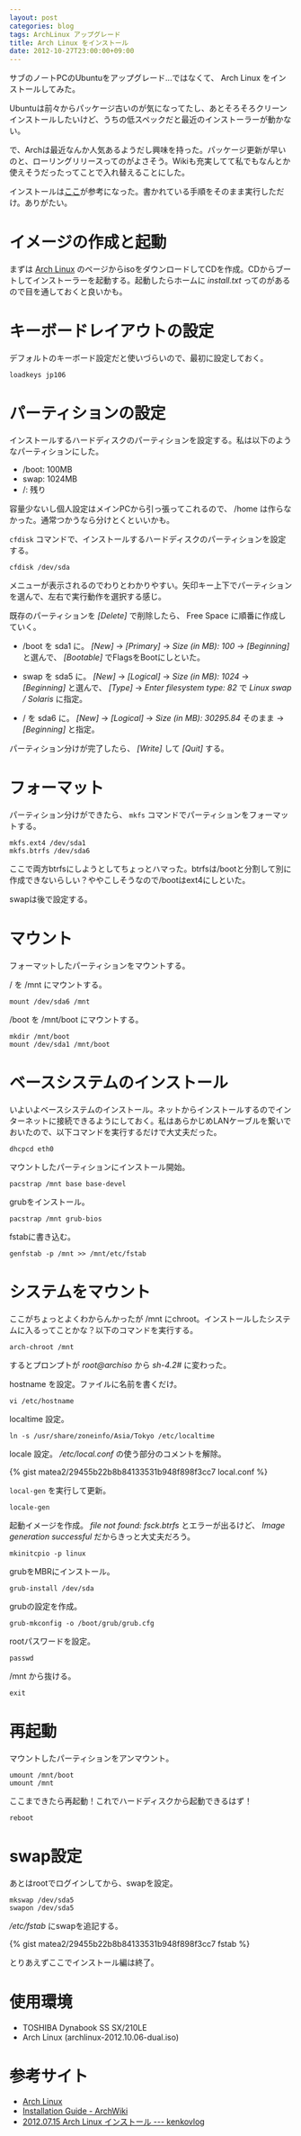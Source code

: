 ```yaml
---
layout: post
categories: blog
tags: ArchLinux アップグレード
title: Arch Linux をインストール
date: 2012-10-27T23:00:00+09:00
---
```



サブのノートPCのUbuntuをアップグレード...ではなくて、 Arch Linux をインストールしてみた。

Ubuntuは前々からパッケージ古いのが気になってたし、あとそろそろクリーンインストールしたいけど、うちの低スペックだと最近のインストーラーが動かない。

で、Archは最近なんか人気あるようだし興味を持った。パッケージ更新が早いのと、ローリングリリースってのがよさそう。Wikiも充実してて私でもなんとか使えそうだったってことで入れ替えることにした。

<!-- more -->

インストールは[ここ][cite-kenkovlog]が参考になった。書かれている手順をそのまま実行しただけ。ありがたい。


# イメージの作成と起動

まずは [Arch Linux] のページからisoをダウンロードしてCDを作成。CDからブートしてインストーラーを起動する。起動したらホームに *install.txt* ってのがあるので目を通しておくと良いかも。


# キーボードレイアウトの設定

デフォルトのキーボード設定だと使いづらいので、最初に設定しておく。

```
loadkeys jp106
```


# パーティションの設定

インストールするハードディスクのパーティションを設定する。私は以下のようなパーティションにした。

+ /boot: 100MB
+ swap: 1024MB
+ /: 残り


容量少ないし個人設定はメインPCから引っ張ってこれるので、 /home は作らなかった。通常つかうなら分けとくといいかも。

`cfdisk` コマンドで、インストールするハードディスクのパーティションを設定する。

```
cfdisk /dev/sda
```


メニューが表示されるのでわりとわかりやすい。矢印キー上下でパーティションを選んで、左右で実行動作を選択する感じ。

既存のパーティションを *[Delete]* で削除したら、 Free Space に順番に作成していく。

+ /boot を sda1 に。
  *[New]* -> *[Primary]* -> *Size (in MB): 100* -> *[Beginning]* と選んで、 *[Bootable]* でFlagsをBootにしといた。

+ swap を sda5 に。
  *[New]* -> *[Logical]* -> *Size (in MB): 1024* -> *[Beginning]* と選んで、 *[Type]* -> *Enter filesystem type: 82* で *Linux swap / Solaris* に指定。

+ / を sda6 に。
  *[New]* -> *[Logical]* -> *Size (in MB): 30295.84* そのまま -> *[Beginning]* と指定。

パーティション分けが完了したら、 *[Write]* して *[Quit]* する。


# フォーマット

パーティション分けができたら、 `mkfs` コマンドでパーティションをフォーマットする。

```
mkfs.ext4 /dev/sda1
mkfs.btrfs /dev/sda6
```


ここで両方btrfsにしようとしてちょっとハマった。btrfsは/bootと分割して別に作成できないらしい？ややこしそうなので/bootはext4にしといた。

swapは後で設定する。


# マウント

フォーマットしたパーティションをマウントする。

/ を /mnt にマウントする。

```
mount /dev/sda6 /mnt
```


/boot を /mnt/boot にマウントする。

```
mkdir /mnt/boot
mount /dev/sda1 /mnt/boot
```


# ベースシステムのインストール

いよいよベースシステムのインストール。ネットからインストールするのでインターネットに接続できるようにしておく。私はあらかじめLANケーブルを繋いでおいたので、以下コマンドを実行するだけで大丈夫だった。

```
dhcpcd eth0
```


マウントしたパーティションにインストール開始。

```
pacstrap /mnt base base-devel
```


grubをインストール。

```
pacstrap /mnt grub-bios
```


fstabに書き込む。

```
genfstab -p /mnt >> /mnt/etc/fstab
```


# システムをマウント

ここがちょっとよくわからんかったが /mnt にchroot。インストールしたシステムに入るってことかな？以下のコマンドを実行する。

```
arch-chroot /mnt
```


するとプロンプトが *root@archiso* から *sh-4.2#* に変わった。

hostname を設定。ファイルに名前を書くだけ。

```
vi /etc/hostname
```


localtime 設定。

```
ln -s /usr/share/zoneinfo/Asia/Tokyo /etc/localtime
```


locale 設定。 */etc/local.conf* の使う部分のコメントを解除。

{% gist matea2/29455b22b8b84133531b948f898f3cc7 local.conf %}


`local-gen` を実行して更新。

```
locale-gen
```


起動イメージを作成。 *file not found: fsck.btrfs* とエラーが出るけど、 *Image generation successful* だからきっと大丈夫だろう。

```
mkinitcpio -p linux
```


grubをMBRにインストール。

```
grub-install /dev/sda
```


grubの設定を作成。

```
grub-mkconfig -o /boot/grub/grub.cfg
```


rootパスワードを設定。

```
passwd
```


/mnt から抜ける。

```
exit
```


# 再起動

マウントしたパーティションをアンマウント。

```
umount /mnt/boot
umount /mnt
```


ここまできたら再起動！これでハードディスクから起動できるはず！

```
reboot
```


# swap設定

あとはrootでログインしてから、swapを設定。

```
mkswap /dev/sda5
swapon /dev/sda5
```


*/etc/fstab* にswapを追記する。

{% gist matea2/29455b22b8b84133531b948f898f3cc7 fstab %}


とりあえずここでインストール編は終了。


# 使用環境

+ TOSHIBA Dynabook SS SX/210LE
+ Arch Linux (archlinux-2012.10.06-dual.iso)


# 参考サイト

+ [Arch Linux]
+ [Installation Guide - ArchWiki][cite-arch-wiki]
+ [2012.07.15 Arch Linux インストール --- kenkovlog][cite-kenkovlog]



[Arch Linux]: https://www.archlinux.org/

[cite-arch-wiki]: https://wiki.archlinux.org/index.php/Installation_Guide
[cite-kenkovlog]: http://kenkov.jp/blog/2012/07/24/install_archlinux.html
